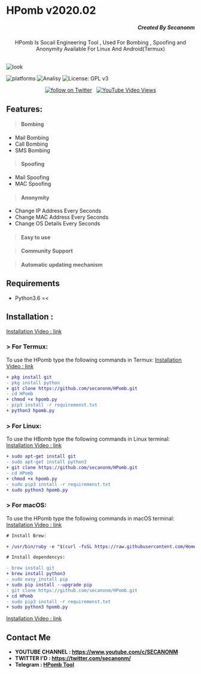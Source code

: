 # HPomb v2020.02

<H5 class="" align="right">
  Created By Secanonm
</H5>
<p align="center">HPomb Is Socail Engineering Tool , Used For Bombing , Spoofing and Anonymity Available For Linux And Android(Termux)</p><br>
<img src="https://secanonm.in/hpomb/assets/img/hpomb/hpomb.jpg" alt="look">

![platforms](https://img.shields.io/badge/Platforms-Android%20%7C%20Linux%20%7C%20MacOS-orange)
![Analisy](https://img.shields.io/badge/Version-2020.02%20Upcoming%20Version-success)
![License: GPL v3](https://img.shields.io/badge/License%202.0-Apache-blue.svg)
<br>

<center>
<a href="https://twitter.com/secanonm"><img src="https://img.shields.io/twitter/follow/secanonm?style=social&logo=twitter"
            alt="follow on Twitter"></a> &nbsp
<a href="https://youtu.be/e_LwwGJ6ApQ" target="_blank">
<img alt="YouTube Video Views" src="https://img.shields.io/youtube/views/5M0Br55bcUY?style=social">
</a>
</center>


## Features:

> #### Bombing
- Mail Bombing
- Call Bombing
- SMS Bombing
> #### Spoofing
- Mail Spoofing
- MAC Spoofing
> #### Anonymity 
- Change IP Address Every Seconds
- Change MAC Address Every Seconds
- Change OS Details Every Seconds
> #### Easy to use 

> #### Community Support 

> #### Automatic updating mechanism


## Requirements
* Python3.6 =<

## Installation :

<a href="https://youtu.be/5M0Br55bcUY" > Installation Video  : link</a>

### > For Termux:

To use the HPomb type the following commands in Termux:
<a href="https://youtu.be/5M0Br55bcUY" > Installation Video  : link </a>

```diff
+ pkg install git
- pkg install python
+ git clone https://github.com/secanonm/HPomb.git
- cd HPomb
+ chmod +x hpomb.py
- pip3 install -r requiremenst.txt 
+ python3 hpomb.py
```

### > For Linux:

To use the HBomb type the following commands in Linux terminal:
<a href="https://youtu.be/5M0Br55bcUY" > Installation Video  : link </a>

```diff
+ sudo apt-get install git
- sudo apt-get install python3
+ git clone https://github.com/secanonm/HPomb.git
- cd HPomb
+ chmod +x hpomb.py
- sudo pip3 install -r requiremenst.txt 
+ sudo python3 hpomb.py
```

### > For macOS:

To use the HPomb type the following commands in macOS terminal:
<a href="https://youtu.be/5M0Br55bcUY" > Installation Video  : link </a>

```diff
# Install Brew: 

+ /usr/bin/ruby -e "$(curl -fsSL https://raw.githubusercontent.com/Homebrew/install/master/install)"

# Install dependencys:

- brew install git
+ brew install python3
- sudo easy_install pip
+ sudo pip install --upgrade pip
- git clone https://github.com/secanonm/HPomb.git
+ cd HPomb
- sudo pip3 install -r requiremenst.txt 
+ sudo python3 hpomb.py
```

<a href="https://youtu.be/5M0Br55bcUY" > Installation Video  : link </a>

## Contact Me
* <b>YOUTUBE CHANNEL : https://www.youtube.com/c/SECANONM</b>
* <b>TWITTER I'D : https://twitter.com/secanonm/ </b>
* <b>Telegram : <a href="https://t.me/hpombtool" >HPomb Tool</b><a/>

